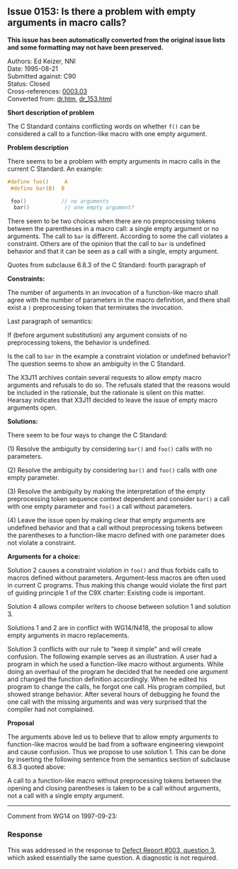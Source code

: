 ## Issue 0153: Is there a problem with empty arguments in macro calls?

**This issue has been automatically converted from the original issue lists and some formatting may not have been preserved.**

Authors: Ed Keizer, NNI  
Date: 1995-08-21  
Submitted against: C90  
Status: Closed  
Cross-references: [0003.03](issue0003.03.md)  
Converted from: [dr.htm](https://www.open-std.org/jtc1/sc22/wg14/www/docs/dr.htm), [dr_153.html](https://www.open-std.org/jtc1/sc22/wg14/www/docs/dr_153.html)

**Short description of problem**

The C Standard contains conflicting words on whether `f()` can be considered a
call to a function-like macro with one empty argument.

**Problem description**

There seems to be a problem with empty arguments in macro calls in the current C
Standard. An example:

```c
#define foo()     A
 #define bar(B)  B

 foo()           // no arguments
  bar()           // one empty argument?
```

There seem to be two choices when there are no preprocessing tokens between the
parentheses in a macro call: a single empty argument or no arguments. The call
to `bar` is different. According to some the call violates a constraint. Others
are of the opinion that the call to `bar` is undefined behavior and that it can
be seen as a call with a single, empty argument.

Quotes from subclause 6.8.3 of the C Standard: fourth paragraph of

**Constraints:**

The number of arguments in an invocation of a function-like macro shall agree
with the number of parameters in the macro definition, and there shall exist a
`)` preprocessing token that terminates the invocation.

Last paragraph of semantics:

If (before argument substitution) any argument consists of no preprocessing
tokens, the behavior is undefined.

Is the call to `bar` in the example a constraint violation or undefined
behavior? The question seems to show an ambiguity in the C Standard.

The X3J11 archives contain several requests to allow empty macro arguments and
refusals to do so. The refusals stated that the reasons would be included in the
rationale, but the rationale is silent on this matter. Hearsay indicates that
X3J11 decided to leave the issue of empty macro arguments open.

**Solutions:**

There seem to be four ways to change the C Standard:

(1) Resolve the ambiguity by considering `bar()` and `foo()` calls with no
parameters.

(2) Resolve the ambiguity by considering `bar()` and `foo()` calls with one
empty parameter.

(3) Resolve the ambiguity by making the interpretation of the empty
preprocessing token sequence context dependent and consider `bar()` a call with
one empty parameter and `foo()` a call without parameters.

(4) Leave the issue open by making clear that empty arguments are undefined
behavior and that a call without preprocessing tokens between the parentheses to
a function-like macro defined with one parameter does not violate a constraint.

**Arguments for a choice:**

Solution 2 causes a constraint violation in `foo()` and thus forbids calls to
macros defined without parameters. Argument-less macros are often used in
current C programs. Thus making this change would violate the first part of
guiding principle 1 of the C9X charter: Existing code is important.

Solution 4 allows compiler writers to choose between solution 1 and solution 3\.

Solutions 1 and 2 are in conflict with WG14/N418, the proposal to allow empty
arguments in macro replacements.

Solution 3 conflicts with our rule to "keep it simple" and will create
confusion. The following example serves as an illustration. A user had a program
in which he used a function-like macro without arguments. While doing an
overhaul of the program he decided that he needed one argument and changed the
function definition accordingly. When he edited his program to change the calls,
he forgot one call. His program compiled, but showed strange behavior. After
several hours of debugging he found the one call with the missing arguments and
was very surprised that the compiler had not complained.

**Proposal**

The arguments above led us to believe that to allow empty arguments to
function-like macros would be bad from a software engineering viewpoint and
cause confusion. Thus we propose to use solution 1\. This can be done by
inserting the following sentence from the semantics section of subclause 6.8.3
quoted above:

A call to a function-like macro without preprocessing tokens between the opening
and closing parentheses is taken to be a call without arguments, not a call with
a single empty argument.

---

Comment from WG14 on 1997-09-23:

### Response

This was addressed in the response to [Defect Report #003, question
3](issue0003.03.md), which asked essentially the same question. A diagnostic is
not required.
